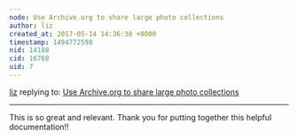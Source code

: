 ```yaml
---
node: Use Archive.org to share large photo collections
author: liz
created_at: 2017-05-14 14:36:38 +0000
timestamp: 1494772598
nid: 14188
cid: 16768
uid: 7
---
```




[liz](../profile/liz) replying to: [Use Archive.org to share large photo collections](../notes/xose/05-13-2017/use-archive-org-to-share-large-photo-collections)

----
This is so great and relevant. Thank you for putting together this helpful documentation!!